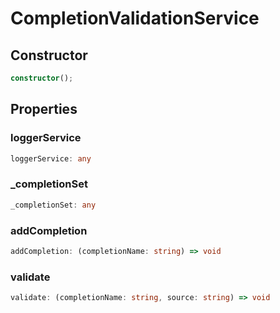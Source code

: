 # CompletionValidationService

## Constructor

```ts
constructor();
```

## Properties

### loggerService

```ts
loggerService: any
```

### _completionSet

```ts
_completionSet: any
```

### addCompletion

```ts
addCompletion: (completionName: string) => void
```

### validate

```ts
validate: (completionName: string, source: string) => void
```

